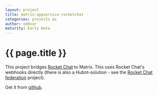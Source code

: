 ```yaml
---
layout: project
title: matrix-appservice-rocketchat
categories: projects as
author: oddvar
maturity: Early beta
---
```


# {{ page.title }}
This project bridges [Rocket Chat](https://rocket.chat) to Matrix. This uses Rocket Chat's webhooks directly (there is also a Hubot-solution - see the [Rocket Chat federation](http://matrix.org/docs/projects/as/rocket-chat-federation.html) project).

Get it from [github](https://github.com/matrix-org/matrix-appservice-rocketchat).
